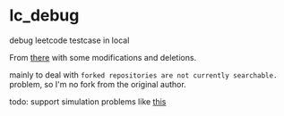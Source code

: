 # lc_debug
debug leetcode testcase in local

From [there](https://github.com/luckystone60/leetcode-helper)
with some modifications and deletions.

mainly to deal with ```forked repositories are not currently searchable. ``` problem, so I'm no fork from the original author.

todo: support simulation problems like [this](https://leetcode.com/problems/dinner-plate-stacks/)
